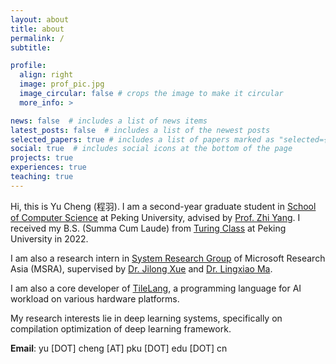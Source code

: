 ```yaml
---
layout: about
title: about
permalink: /
subtitle: 

profile:
  align: right
  image: prof_pic.jpg
  image_circular: false # crops the image to make it circular
  more_info: >

news: false  # includes a list of news items
latest_posts: false  # includes a list of the newest posts
selected_papers: true # includes a list of papers marked as "selected={true}"
social: true  # includes social icons at the bottom of the page
projects: true
experiences: true
teaching: true
---
```


Hi, this is Yu Cheng (程羽). I am a second-year graduate student in [School of Computer Science](https://cs.pku.edu.cn/) at Peking University, advised by [Prof. Zhi Yang](http://net.pku.edu.cn/~yangzhi/#research). I received my B.S. (Summa Cum Laude) from [Turing Class](https://cfcs.pku.edu.cn/english/research/turing_program/introduction1/index.htm) at Peking University in 2022. 

I am also a research intern in [System Research Group](https://www.microsoft.com/en-us/research/group/systems-and-networking-research-group-asia/) of Microsoft Research Asia (MSRA), supervised by [Dr. Jilong Xue](https://www.microsoft.com/en-us/research/people/jxue/) and 
[Dr. Lingxiao Ma](https://xysmlx.github.io/). 

I am also a core developer of [TileLang](https://github.com/tile-ai/tilelang), a programming language for AI workload on various hardware platforms.

My research interests lie in deep learning systems, specifically on compilation optimization of deep learning framework.


**Email**: yu \[DOT\] cheng \[AT\] pku \[DOT\] edu \[DOT\] cn